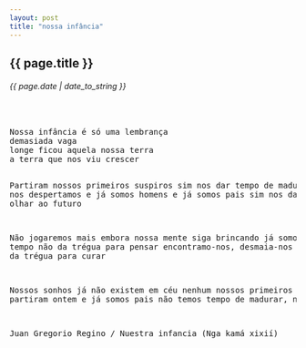 ```yaml
---
layout: post
title: "nossa infância"
---
```


## {{ page.title }}
###### {{ page.date | date_to_string }}

<br />
<pre class="lyric">
Nossa infância é só uma lembrança
demasiada vaga
longe ficou aquela nossa terra
a terra que nos viu crescer

Partiram nossos primeiros suspiros
sim nos dar tempo de madurar
ainda nos despertamos
e já somos homens
e já somos pais
sim nos dar tempo de olhar ao futuro

Não jogaremos mais
embora nossa mente siga brincando
já somos pais
o tempo não da trégua para pensar
encontramo-nos, desmaia-nos
o tempo não da trégua para curar

Nossos sonhos já não existem em céu nenhum
nossos primeiros suspiros partiram ontem
e já somos pais
não temos tempo de madurar, não temos

Juan Gregorio Regino / Nuestra infancia (Nga kamá xixií)
</pre>
<br />
